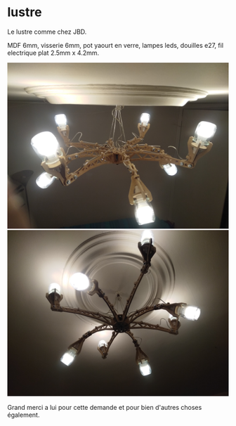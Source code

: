# lustre
Le lustre comme chez JBD.

MDF 6mm, visserie 6mm, pot yaourt en verre, lampes leds, douilles e27, fil electrique plat 2.5mm x 4.2mm.

<img src="/img/IMG_20190224_184649.jpg" alt="drawing" width="800"/>
<img src="/img/IMG_20190224_184334.jpg" alt="drawing" width="800"/>

Grand merci a lui pour cette demande et pour bien d'autres choses également.
